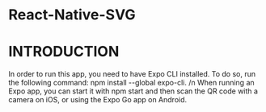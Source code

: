 # React-Native-SVG
# INTRODUCTION
In order to run this app, you need to have Expo CLI installed. To do so, run the following command: npm install --global expo-cli. /n
When running an Expo app, you can start it with npm start and then scan the QR code with a camera on iOS, or using the Expo Go app on Android.
